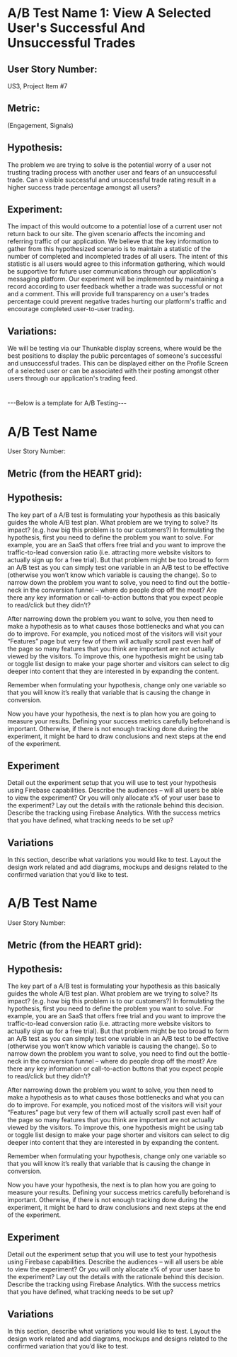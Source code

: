 # A/B Test Name 1: View A Selected User's Successful And Unsuccessful Trades

## User Story Number: 

US3, Project Item #7

## Metric: 

(Engagement, Signals)

## Hypothesis:

The problem we are trying to solve is the potential worry of a user not trusting trading process with another user and fears of an unsuccessful trade. Can a visible successful and unsuccessful trade rating result in a higher success trade percentage amongst all users?

## Experiment:

The impact of this would outcome to a potential lose of a current user not return back to our site. The given scenario affects the incoming and referring traffic of our application. We believe that the key information to gather from this hypothesized scenario is to maintain a statistic of the number of completed and incompleted trades of all users. The intent of this statistic is all users would agree to this information gathering, which would be supportive for future user communications through our application's messaging platform. Our experiment will be implemented by maintaining a record according to user feedback whether a trade was successful or not and a comment. This will provide full transparency on a user's trades percentage could prevent negative trades hurting our platform's traffic and encourage completed user-to-user trading.

## Variations:

We will be testing via our Thunkable display screens, where would be the best positions to display the public percentages of someone's successful and unsuccessful trades. This can be displayed either on the Profile Screen of a selected user or can be associated with their posting amongst other users through our application's trading feed.






#
---Below is a template for A/B Testing---
#


# A/B Test Name

User Story Number:

## Metric (from the HEART grid):

## Hypothesis:
The key part of a A/B test is formulating your hypothesis as this basically guides the whole A/B test plan. What problem are we trying to solve? Its impact? (e.g. how big this problem is to our customers?) In formulating the hypothesis, first you need to define the problem you want to solve. For example, you are an SaaS that offers free trial and you want to improve the traffic-to-lead conversion ratio (i.e. attracting more website visitors to actually sign up for a free trial). But that problem might be too broad to form an A/B test as you can simply test one variable in an A/B test to be effective (otherwise you won’t know which variable is causing the change). So to narrow down the problem you want to solve, you need to find out the bottle-neck in the conversion funnel – where do people drop off the most? Are there any key information or call-to-action buttons that you expect people to read/click but they didn’t? 

After narrowing down the problem you want to solve, you then need to make a hypothesis as to what causes those bottlenecks and what you can do to improve. For example, you noticed most of the visitors will visit your “Features” page but very few of them will actually scroll past even half of the page so many features that you think are important are not actually viewed by the visitors. To improve this, one hypothesis might be using tab or toggle list design to make your page shorter and visitors can select to dig deeper into content that they are interested in by expanding the content.

Remember when formulating your hypothesis, change only one variable so that you will know it’s really that variable that is causing the change in conversion.

Now you have your hypothesis, the next is to plan how you are going to measure your results. Defining your success metrics carefully beforehand is important. Otherwise, if there is not enough tracking done during the experiment, it might be hard to draw conclusions and next steps at the end of the experiment.

## Experiment

Detail out the experiment setup that you will use to test your hypothesis using Firebase capabilities. Describe the audiences – will all users be able to view the experiment? Or you will only allocate x% of your user base to the experiment? Lay out the details with the rationale behind this decision. Describe the tracking using Firebase Analytics. With the success metrics that you have defined, what tracking needs to be set up? 

## Variations

In this section, describe what variations you would like to test. Layout the design work related and add diagrams, mockups and designs related to the confirmed variation that you’d like to test.


# A/B Test Name

User Story Number:

## Metric (from the HEART grid):

## Hypothesis:
The key part of a A/B test is formulating your hypothesis as this basically guides the whole A/B test plan. What problem are we trying to solve? Its impact? (e.g. how big this problem is to our customers?) In formulating the hypothesis, first you need to define the problem you want to solve. For example, you are an SaaS that offers free trial and you want to improve the traffic-to-lead conversion ratio (i.e. attracting more website visitors to actually sign up for a free trial). But that problem might be too broad to form an A/B test as you can simply test one variable in an A/B test to be effective (otherwise you won’t know which variable is causing the change). So to narrow down the problem you want to solve, you need to find out the bottle-neck in the conversion funnel – where do people drop off the most? Are there any key information or call-to-action buttons that you expect people to read/click but they didn’t? 

After narrowing down the problem you want to solve, you then need to make a hypothesis as to what causes those bottlenecks and what you can do to improve. For example, you noticed most of the visitors will visit your “Features” page but very few of them will actually scroll past even half of the page so many features that you think are important are not actually viewed by the visitors. To improve this, one hypothesis might be using tab or toggle list design to make your page shorter and visitors can select to dig deeper into content that they are interested in by expanding the content.

Remember when formulating your hypothesis, change only one variable so that you will know it’s really that variable that is causing the change in conversion.

Now you have your hypothesis, the next is to plan how you are going to measure your results. Defining your success metrics carefully beforehand is important. Otherwise, if there is not enough tracking done during the experiment, it might be hard to draw conclusions and next steps at the end of the experiment.

## Experiment

Detail out the experiment setup that you will use to test your hypothesis using Firebase capabilities. Describe the audiences – will all users be able to view the experiment? Or you will only allocate x% of your user base to the experiment? Lay out the details with the rationale behind this decision. Describe the tracking using Firebase Analytics. With the success metrics that you have defined, what tracking needs to be set up? 

## Variations

In this section, describe what variations you would like to test. Layout the design work related and add diagrams, mockups and designs related to the confirmed variation that you’d like to test.
